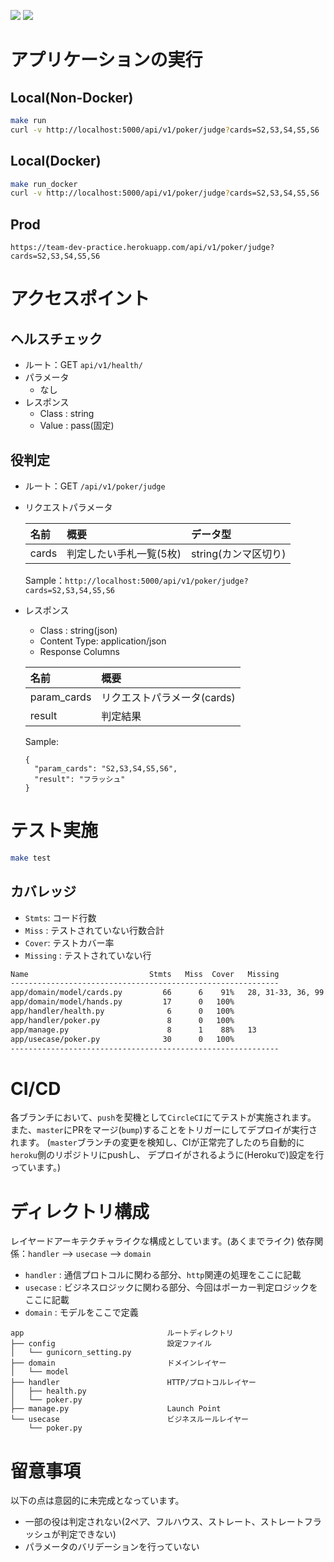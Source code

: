 [![](https://circleci.com/gh/mintak21/team-dev-practice.svg?style=shield&circle-token=dc9af5b436e25a00bb0c3dd4e12cdc8c7aeb2904)](https://circleci.com/gh/mintak21/team-dev-practice) [![](http://img.shields.io/badge/license-MIT-blue.svg?style=flat)](https://github.com/mintak21/team-dev-practice/blob/master/LICENSE)

# アプリケーションの実行
## Local(Non-Docker)

```bash
make run
curl -v http://localhost:5000/api/v1/poker/judge?cards=S2,S3,S4,S5,S6
```

## Local(Docker)

```bash
make run_docker
curl -v http://localhost:5000/api/v1/poker/judge?cards=S2,S3,S4,S5,S6
```

## Prod

```text
https://team-dev-practice.herokuapp.com/api/v1/poker/judge?cards=S2,S3,S4,S5,S6
```

# アクセスポイント
## ヘルスチェック

- ルート：GET `api/v1/health/`
- パラメータ
  - なし
- レスポンス
  - Class : string
  - Value : pass(固定)

## 役判定

- ルート：GET `/api/v1/poker/judge`
- リクエストパラメータ

  |名前|概要|データ型
  |:---|:---|:---
  |cards|判定したい手札一覧(5枚)|string(カンマ区切り)

  Sample：`http://localhost:5000/api/v1/poker/judge?cards=S2,S3,S4,S5,S6`

- レスポンス
  - Class : string(json)
  - Content Type: application/json
  - Response Columns

  |名前|概要|
  |:---|:---|
  |param_cards|リクエストパラメータ(cards)
  |result|判定結果|


  Sample:
  ```text
  {
    "param_cards": "S2,S3,S4,S5,S6",
    "result": "フラッシュ"
  }
  ```

# テスト実施
```bash
make test
```

## カバレッジ

- `Stmts`: コード行数
- `Miss` : テストされていない行数合計
- `Cover`: テストカバー率
- `Missing` : テストされていない行

```bash
Name                           Stmts   Miss  Cover   Missing
------------------------------------------------------------
app/domain/model/cards.py         66      6    91%   28, 31-33, 36, 99
app/domain/model/hands.py         17      0   100%
app/handler/health.py              6      0   100%
app/handler/poker.py               8      0   100%
app/manage.py                      8      1    88%   13
app/usecase/poker.py              30      0   100%
------------------------------------------------------------
```

# CI/CD
各ブランチにおいて、`push`を契機として`CircleCI`にてテストが実施されます。
また、`master`にPRをマージ(`bump`)することをトリガーにしてデプロイが実行されます。
(`master`ブランチの変更を検知し、CIが正常完了したのち自動的に`heroku`側のリポジトリにpushし、
デプロイがされるように(Herokuで)設定を行っています。)

# ディレクトリ構成
レイヤードアーキテクチャライクな構成としています。(あくまでライク)
依存関係：`handler` --> `usecase` --> `domain`

- `handler` : 通信プロトコルに関わる部分、`http`関連の処理をここに記載
- `usecase` : ビジネスロジックに関わる部分、今回はポーカー判定ロジックをここに記載
- `domain`  : モデルをここで定義

```text
app                                ルートディレクトリ
├── config                         設定ファイル
│   └── gunicorn_setting.py
├── domain                         ドメインレイヤー
│   └── model
├── handler                        HTTP/プロトコルレイヤー
│   ├── health.py
│   └── poker.py
├── manage.py                      Launch Point
└── usecase                        ビジネスルールレイヤー
    └── poker.py
```

# 留意事項
以下の点は意図的に未完成となっています。
- 一部の役は判定されない(2ペア、フルハウス、ストレート、ストレートフラッシュが判定できない)
- パラメータのバリデーションを行っていない
